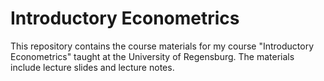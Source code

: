 # Introductory Econometrics

This repository contains the course materials for my course "Introductory Econometrics" taught at the University of Regensburg. The materials include lecture slides and lecture notes.
